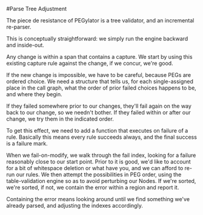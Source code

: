 #Parse Tree Adjustment

The piece de resistance of PEGylator is a tree validator, and an incremental re-parser.

This is conceptually straightforward: we simply run the engine backward and inside-out. 

Any change is within a span that contains a capture. We start by using this existing capture rule against the change, if we concur, we're good. 

If the new change is impossible, we have to be careful, because PEGs are ordered choice. We need a structure that tells us, for each single-assigned place in the call graph, what the order of prior failed choices happens to be, and where they begin. 

If they failed somewhere prior to our changes, they'll fail again on the way back to our change, so we needn't bother. If they failed within or after our change, we try them in the indicated order. 

To get this effect, we need to add a function that executes on failure of a rule. Basically this means every rule succeeds always, and the final success is a failure mark. 

When we fail-on-modify, we walk through the fail index, looking for a failure reasonably close to our start point. Prior to it is good, we'd like to account for a bit of whitespace deletion or what have you, and we can afford to re-run our rules. We then attempt the possibilities in PEG order, using the table-validation engine so as to avoid perturbing our Nodes. If we're sorted, we're sorted, if not, we contain the error within a region and report it. 

Containing the error means looking around until we find something we've already parsed, and adjusting the indexes accordingly. 